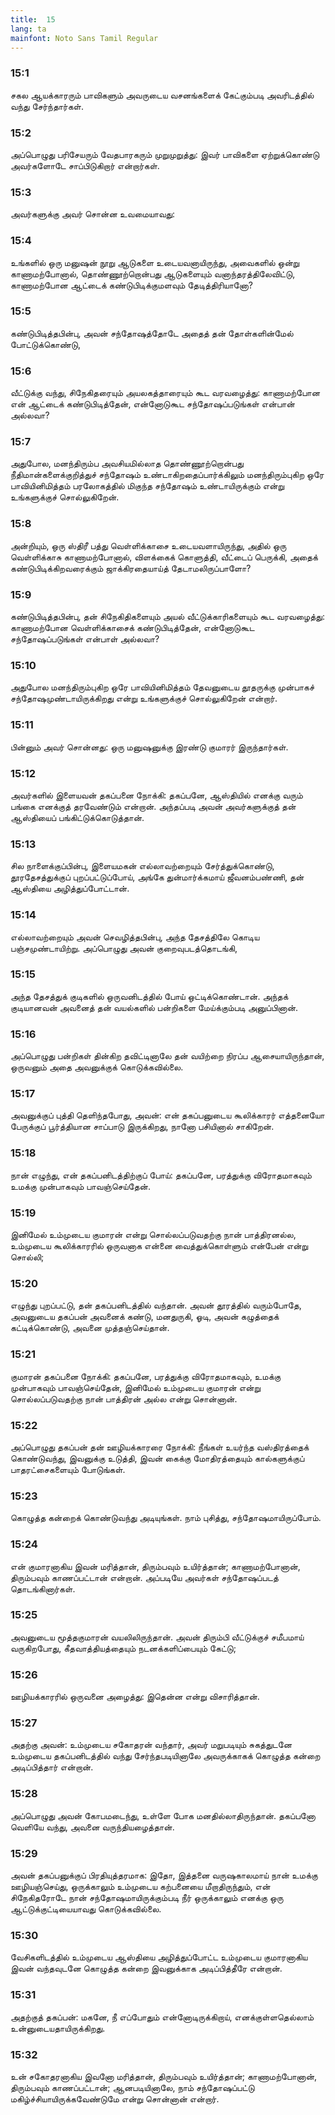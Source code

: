 ```yaml
---
title:  15
lang: ta
mainfont: Noto Sans Tamil Regular
---
```


###  15:1

சகல ஆயக்காரரும் பாவிகளும் அவருடைய வசனங்களைக் கேட்கும்படி அவரிடத்தில் வந்து சேர்ந்தார்கள்.

###  15:2

அப்பொழுது பரிசேயரும் வேதபாரகரும் முறுமுறுத்து: இவர் பாவிகளை ஏற்றுக்கொண்டு அவர்களோடே சாப்பிடுகிறார் என்றார்கள்.

###  15:3

அவர்களுக்கு அவர் சொன்ன உவமையாவது:

###  15:4

உங்களில் ஒரு மனுஷன் நூறு ஆடுகளை உடையவனாயிருந்து, அவைகளில் ஒன்று காணாமற்போனால், தொண்ணூற்றொன்பது ஆடுகளையும் வனாந்தரத்திலேவிட்டு, காணாமற்போன ஆட்டைக் கண்டுபிடிக்குமளவும் தேடித்திரியானோ?

###  15:5

கண்டுபிடித்தபின்பு, அவன் சந்தோஷத்தோடே அதைத் தன் தோள்களின்மேல் போட்டுக்கொண்டு,

###  15:6

வீட்டுக்கு வந்து, சிநேகிதரையும் அயலகத்தாரையும் கூட வரவழைத்து: காணாமற்போன என் ஆட்டைக் கண்டுபிடித்தேன், என்னோடுகூட சந்தோஷப்படுங்கள் என்பான் அல்லவா?

###  15:7

அதுபோல, மனந்திரும்ப அவசியமில்லாத தொண்ணூற்றொன்பது நீதிமான்களைக்குறித்துச் சந்தோஷம் உண்டாகிறதைப்பார்க்கிலும் மனந்திரும்புகிற ஒரே பாவியினிமித்தம் பரலோகத்தில் மிகுந்த சந்தோஷம் உண்டாயிருக்கும் என்று உங்களுக்குச் சொல்லுகிறேன்.

###  15:8

அன்றியும், ஒரு ஸ்திரீ பத்து வெள்ளிக்காசை உடையவளாயிருந்து, அதில் ஒரு வெள்ளிக்காசு காணாமற்போனால், விளக்கைக் கொளுத்தி, வீட்டைப் பெருக்கி, அதைக் கண்டுபிடிக்கிறவரைக்கும் ஜாக்கிரதையாய்த் தேடாமலிருப்பாளோ?

###  15:9

கண்டுபிடித்தபின்பு, தன் சிநேகிதிகளையும் அயல் வீட்டுக்காரிகளையும் கூட வரவழைத்து: காணாமற்போன வெள்ளிக்காசைக் கண்டுபிடித்தேன், என்னோடுகூட சந்தோஷப்படுங்கள் என்பாள் அல்லவா?

###  15:10

அதுபோல மனந்திரும்புகிற ஒரே பாவியினிமித்தம் தேவனுடைய தூதருக்கு முன்பாகச் சந்தோஷமுண்டாயிருக்கிறது என்று உங்களுக்குச் சொல்லுகிறேன் என்றார்.

###  15:11

பின்னும் அவர் சொன்னது: ஒரு மனுஷனுக்கு இரண்டு குமாரர் இருந்தார்கள்.

###  15:12

அவர்களில் இளையவன் தகப்பனை நோக்கி: தகப்பனே, ஆஸ்தியில் எனக்கு வரும் பங்கை எனக்குத் தரவேண்டும் என்றான். அந்தப்படி அவன் அவர்களுக்குத் தன் ஆஸ்தியைப் பங்கிட்டுக்கொடுத்தான்.

###  15:13

சில நாளைக்குப்பின்பு, இளையமகன் எல்லாவற்றையும் சேர்த்துக்கொண்டு, தூரதேசத்துக்குப் புறப்பட்டுப்போய், அங்கே துன்மார்க்கமாய் ஜீவனம்பண்ணி, தன் ஆஸ்தியை அழித்துப்போட்டான்.

###  15:14

எல்லாவற்றையும் அவன் செவழித்தபின்பு, அந்த தேசத்திலே கொடிய பஞ்சமுண்டாயிற்று. அப்பொழுது அவன் குறைவுபடத்தொடங்கி,

###  15:15

அந்த தேசத்துக் குடிகளில் ஒருவனிடத்தில் போய் ஒட்டிக்கொண்டான். அந்தக் குடியானவன் அவனைத் தன் வயல்களில் பன்றிகளை மேய்க்கும்படி அனுப்பினான்.

###  15:16

அப்பொழுது பன்றிகள் தின்கிற தவிட்டினாலே தன் வயிற்றை நிரப்ப ஆசையாயிருந்தான், ஒருவனும் அதை அவனுக்குக் கொடுக்கவில்லை.

###  15:17

அவனுக்குப் புத்தி தெளிந்தபோது, அவன்: என் தகப்பனுடைய கூலிக்காரர் எத்தனையோ பேருக்குப் பூர்த்தியான சாப்பாடு இருக்கிறது, நானோ பசியினால் சாகிறேன்.

###  15:18

நான் எழுந்து, என் தகப்பனிடத்திற்குப் போய்: தகப்பனே, பரத்துக்கு விரோதமாகவும் உமக்கு முன்பாகவும் பாவஞ்செய்தேன்.

###  15:19

இனிமேல் உம்முடைய குமாரன் என்று சொல்லப்படுவதற்கு நான் பாத்திரனல்ல, உம்முடைய கூலிக்காரரில் ஒருவனாக என்னை வைத்துக்கொள்ளும் என்பேன் என்று சொல்லி;

###  15:20

எழுந்து புறப்பட்டு, தன் தகப்பனிடத்தில் வந்தான். அவன் தூரத்தில் வரும்போதே, அவனுடைய தகப்பன் அவனைக் கண்டு, மனதுருகி, ஓடி, அவன் கழுத்தைக் கட்டிக்கொண்டு, அவனை முத்தஞ்செய்தான்.

###  15:21

குமாரன் தகப்பனை நோக்கி: தகப்பனே, பரத்துக்கு விரோதமாகவும், உமக்கு முன்பாகவும் பாவஞ்செய்தேன், இனிமேல் உம்முடைய குமாரன் என்று சொல்லப்படுவதற்கு நான் பாத்திரன் அல்ல என்று சொன்னான்.

###  15:22

அப்பொழுது தகப்பன் தன் ஊழியக்காரரை நோக்கி: நீங்கள் உயர்ந்த வஸ்திரத்தைக் கொண்டுவந்து, இவனுக்கு உடுத்தி, இவன் கைக்கு மோதிரத்தையும் கால்களுக்குப் பாதரட்சைகளையும் போடுங்கள்.

###  15:23

கொழுத்த கன்றைக் கொண்டுவந்து அடியுங்கள். நாம் புசித்து, சந்தோஷமாயிருப்போம்.

###  15:24

என் குமாரனாகிய இவன் மரித்தான், திரும்பவும் உயிர்த்தான்; காணாமற்போனான், திரும்பவும் காணப்பட்டான் என்றான். அப்படியே அவர்கள் சந்தோஷப்படத் தொடங்கினார்கள்.

###  15:25

அவனுடைய மூத்தகுமாரன் வயலிலிருந்தான். அவன் திரும்பி வீட்டுக்குச் சமீபமாய் வருகிறபோது, கீதவாத்தியத்தையும் நடனக்களிப்பையும் கேட்டு;

###  15:26

ஊழியக்காரரில் ஒருவனை அழைத்து: இதென்ன என்று விசாரித்தான்.

###  15:27

அதற்கு அவன்: உம்முடைய சகோதரன் வந்தார், அவர் மறுபடியும் சுகத்துடனே உம்முடைய தகப்பனிடத்தில் வந்து சேர்ந்தபடியினாலே அவருக்காகக் கொழுத்த கன்றை அடிப்பித்தார் என்றான்.

###  15:28

அப்பொழுது அவன் கோபமடைந்து, உள்ளே போக மனதில்லாதிருந்தான். தகப்பனோ வெளியே வந்து, அவனை வருந்தியழைத்தான்.

###  15:29

அவன் தகப்பனுக்குப் பிரதியுத்தரமாக: இதோ, இத்தனை வருஷகாலமாய் நான் உமக்கு ஊழியஞ்செய்து, ஒருக்காலும் உம்முடைய கற்பனையை மீறாதிருந்தும், என் சிநேகிதரோடே நான் சந்தோஷமாயிருக்கும்படி நீர் ஒருக்காலும் எனக்கு ஒரு ஆட்டுக்குட்டியையாவது கொடுக்கவில்லை.

###  15:30

வேசிகளிடத்தில் உம்முடைய ஆஸ்தியை அழித்துப்போட்ட உம்முடைய குமாரனாகிய இவன் வந்தவுடனே கொழுத்த கன்றை இவனுக்காக அடிப்பித்தீரே என்றான்.

###  15:31

அதற்குத் தகப்பன்: மகனே, நீ எப்போதும் என்னோடிருக்கிறாய், எனக்குள்ளதெல்லாம் உன்னுடையதாயிருக்கிறது.

###  15:32

உன் சகோதரனாகிய இவனோ மரித்தான், திரும்பவும் உயிர்த்தான்; காணாமற்போனான், திரும்பவும் காணப்பட்டான்; ஆனபடியினாலே, நாம் சந்தோஷப்பட்டு மகிழ்ச்சியாயிருக்கவேண்டுமே என்று சொன்னான் என்றார்.

